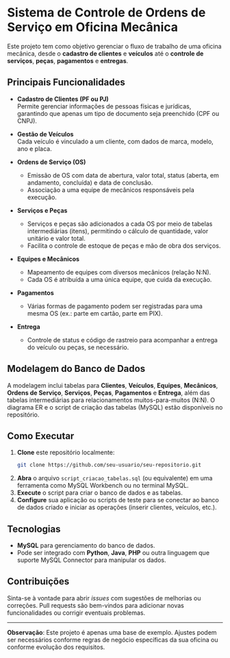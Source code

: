 # Sistema de Controle de Ordens de Serviço em Oficina Mecânica

Este projeto tem como objetivo gerenciar o fluxo de trabalho de uma oficina mecânica, desde o **cadastro de clientes** e **veículos** até o **controle de serviços**, **peças**, **pagamentos** e **entregas**.

## Principais Funcionalidades

- **Cadastro de Clientes (PF ou PJ)**  
  Permite gerenciar informações de pessoas físicas e jurídicas, garantindo que apenas um tipo de documento seja preenchido (CPF ou CNPJ).

- **Gestão de Veículos**  
  Cada veículo é vinculado a um cliente, com dados de marca, modelo, ano e placa.

- **Ordens de Serviço (OS)**  
  - Emissão de OS com data de abertura, valor total, status (aberta, em andamento, concluída) e data de conclusão.  
  - Associação a uma equipe de mecânicos responsáveis pela execução.

- **Serviços e Peças**  
  - Serviços e peças são adicionados a cada OS por meio de tabelas intermediárias (itens), permitindo o cálculo de quantidade, valor unitário e valor total.  
  - Facilita o controle de estoque de peças e mão de obra dos serviços.

- **Equipes e Mecânicos**  
  - Mapeamento de equipes com diversos mecânicos (relação N:N).  
  - Cada OS é atribuída a uma única equipe, que cuida da execução.

- **Pagamentos**  
  - Várias formas de pagamento podem ser registradas para uma mesma OS (ex.: parte em cartão, parte em PIX).

- **Entrega**  
  - Controle de status e código de rastreio para acompanhar a entrega do veículo ou peças, se necessário.

## Modelagem do Banco de Dados

A modelagem inclui tabelas para **Clientes**, **Veículos**, **Equipes**, **Mecânicos**, **Ordens de Serviço**, **Serviços**, **Peças**, **Pagamentos** e **Entrega**, além das tabelas intermediárias para relacionamentos muitos-para-muitos (N:N). O diagrama ER e o script de criação das tabelas (MySQL) estão disponíveis no repositório.

## Como Executar

1. **Clone** este repositório localmente:
   ```bash
   git clone https://github.com/seu-usuario/seu-repositorio.git
   ```
2. **Abra** o arquivo `script_criacao_tabelas.sql` (ou equivalente) em uma ferramenta como MySQL Workbench ou no terminal MySQL.
3. **Execute** o script para criar o banco de dados e as tabelas.
4. **Configure** sua aplicação ou scripts de teste para se conectar ao banco de dados criado e iniciar as operações (inserir clientes, veículos, etc.).

## Tecnologias

- **MySQL** para gerenciamento do banco de dados.
- Pode ser integrado com **Python**, **Java**, **PHP** ou outra linguagem que suporte MySQL Connector para manipular os dados.

## Contribuições

Sinta-se à vontade para abrir *issues* com sugestões de melhorias ou correções. Pull requests são bem-vindos para adicionar novas funcionalidades ou corrigir eventuais problemas.

---

**Observação**: Este projeto é apenas uma base de exemplo. Ajustes podem ser necessários conforme regras de negócio específicas da sua oficina ou conforme evolução dos requisitos.
